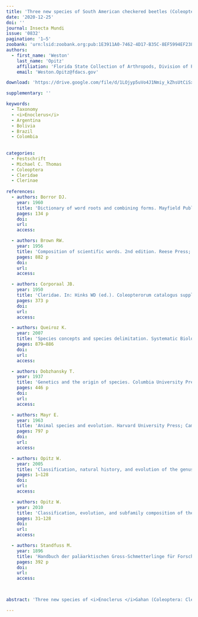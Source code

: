 ```yaml
---
title: 'Three new species of South American checkered beetles (Coleoptera: Cleridae: Clerinae)'
date: '2020-12-25'
doi: ''
journal: Insecta Mundi
issue: '0832'
pagination: '1–5'
zoobank: 'urn:lsid:zoobank.org:pub:1E3911A0-7462-4D17-B35C-8EF5994EF238'
authors:
  - first_name: 'Weston'
    last_name: 'Opitz'
    affiliation: 'Florida State Collection of Arthropods, Division of Plant Industry/Entomology, Florida Department of Agriculture and Consumer Services, 1911 SW 34th Street, Gainesville, FL 32608, USA'
    email: 'Weston.Opitz@fdacs.gov'

download: 'https://drive.google.com/file/d/1LOjyp5uVo4J1Nmiy_kZhsUtCiSxUtyJv/view?usp=sharing'

supplementary: ''

keywords:
  - Taxonomy
  - <i>Enoclerus</i>
  - Argentina
  - Bolivia
  - Brazil
  - Colombia
  
  
categories:
  - Festschrift
  - Michael C. Thomas
  - Coleoptera
  - Cleridae
  - Clerinae
  
references:
  - authors: Borror DJ.
    year: 1960
    title: 'Dictionary of word roots and combining forms. Mayfield Publishing Company; California, United States of America'
    pages: 134 p
    doi: 
    url: 
    access: 

  - authors: Brown RW.
    year: 1956
    title: 'Composition of scientific words. 2nd edition. Reese Press; Baltimore, MD, United States of America'
    pages: 882 p
    doi: 
    url: 
    access: 

  - authors: Corporaal JB.
    year: 1950
    title: 'Cleridae. In: Hinks WD (ed.). Coleopterorum catalogus supplementa, Pars 23 (editio secunda). W. Junk; The Hague, The Netherlands'
    pages: 373 p
    doi: 
    url: 
    access: 

  - authors: Queiroz K.
    year: 2007
    title: 'Species concepts and species delimitation. Systematic Biology 56(6)'
    pages: 879–886
    doi: 
    url: 
    access: 

  - authors: Dobzhansky T.
    year: 1937
    title: 'Genetics and the origin of species. Columbia University Press; New York, New York, United States of America'
    pages: 446 p
    doi: 
    url: 
    access: 

  - authors: Mayr E.
    year: 1963
    title: 'Animal species and evolution. Harvard University Press; Cambridge, Massachusetts, United States of America'
    pages: 797 p
    doi: 
    url: 
    access: 

  - authors: Opitz W.
    year: 2005
    title: 'Classification, natural history, and evolution of the genus <i>Aphelocerus </i>Kirsch (Coleoptera: Cleridae: Clerinae). Bulletin of the American Museum of Natural History 293'
    pages: 1–128
    doi: 
    url: 
    access: 

  - authors: Opitz W.
    year: 2010
    title: 'Classification, evolution, and subfamily composition of the Cleridae, and generic content and key of the subfamilies (Coleoptera: Cleroidea). Entomologica Basiliensia et Collectionis Frey 32'
    pages: 31–128
    doi: 
    url: 
    access: 

  - authors: Standfuss M.
    year: 1896
    title: 'Handbuch der paläarktischen Gross-Schmetterlinge für Forscher und Sammler. Gustav Fischer; Jena, Germany'
    pages: 392 p
    doi: 
    url: 
    access: 

 

abstract: 'Three new species of <i>Enoclerus </i>Gahan (Coleoptera: Cleridae) are described and illustrated. They are: <i>Enoclerus minas </i>Opitz from Colombia and Brazil, <i>E. salta </i>Opitz from Argentina, and <i>E. thomasi </i>Opitz from Bolivia.'

---
```


